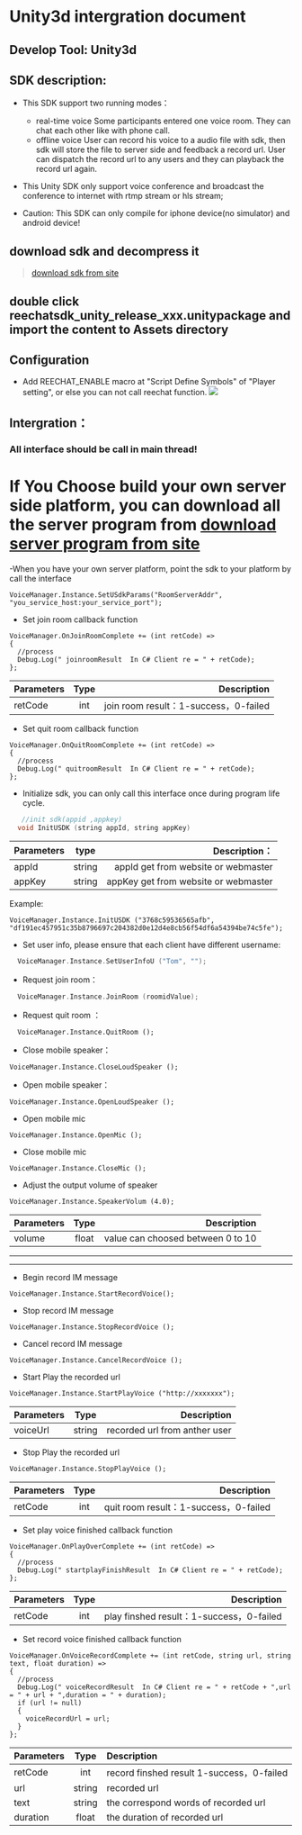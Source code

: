 # Unity3d intergration document

## Develop Tool: Unity3d

## SDK description:
  - This SDK support two running modes：
    - real-time voice
	    Some participants entered one voice room. They can chat each other like with phone call.
    - offline voice
	    User can record his voice to a audio file with sdk, then sdk will store the file to server side and feedback a record url.
	    User can dispatch the record url to any users and they can playback the record url again.
	    
  - This Unity SDK only support voice conference and broadcast the conference to internet with rtmp stream or hls stream;

  - Caution:
    This SDK can only compile for iphone device(no simulator) and android device!

## download sdk and decompress it
> [download sdk from site](http://www.reechat.org)

## double click reechatsdk_unity_release_xxx.unitypackage and import the content to Assets directory

## Configuration  
   - Add REECHAT_ENABLE macro at "Script Define Symbols" of "Player setting", or else you can not call reechat function.
   ![](https://raw.githubusercontent.com/raymonwang/TvShow/master/imgs/unity_macro.png)

## Intergration：
### All interface should be call in main thread!

# If You Choose build your own server side platform, you can download all the server program from [download server program from site](http://www.reechat.org)
-When you have your own server platform, point the sdk to your platform by call the interface
```
VoiceManager.Instance.SetUSdkParams("RoomServerAddr", "you_service_host:your_service_port");
```

- Set join room callback function
```
VoiceManager.OnJoinRoomComplete += (int retCode) =>
{
  //process
  Debug.Log(" joinroomResult  In C# Client re = " + retCode);
};
```

| Parameters    | Type          | Description   |
| ------------- |:-------------:| -----:|
| retCode      | int |join room result：1-success，0-failed |

- Set quit room callback function
```
VoiceManager.OnQuitRoomComplete += (int retCode) =>
{
  //process
  Debug.Log(" quitroomResult  In C# Client re = " + retCode);
};
```

- Initialize sdk, you can only call this interface once during program life cycle.
```c
   //init sdk(appid ,appkey)
  void InitUSDK (string appId, string appKey)
```
| Parameters    | type           | Description： |
| ------------- |:-------------:| -----:|
| appId      | string | appId get from website or webmaster |
| appKey     | string | appKey get from website or webmaster|

  Example:
  ```
  VoiceManager.Instance.InitUSDK ("3768c59536565afb", "df191ec457951c35b8796697c204382d0e12d4e8cb56f54df6a54394be74c5fe");
  ```

- Set user info, please ensure that each client have different username:
```Objective-C
  VoiceManager.Instance.SetUserInfoU ("Tom", "");
```

- Request join room：
```Objective-C
  VoiceManager.Instance.JoinRoom (roomidValue);
```

- Request quit room ：
```
  VoiceManager.Instance.QuitRoom ();
```


- Close mobile speaker：
```
VoiceManager.Instance.CloseLoudSpeaker ();
```

- Open mobile speaker：
```
VoiceManager.Instance.OpenLoudSpeaker ();
```

- Open mobile mic
```
VoiceManager.Instance.OpenMic ();
```

- Close mobile mic
```
VoiceManager.Instance.CloseMic ();
```

- Adjust the output volume of speaker
```
VoiceManager.Instance.SpeakerVolum (4.0);
```

   | Parameters    | Type        | Description   |
   | ------------- |:-------------:| -----: |
   | volume     | float      |value can choosed between 0 to 10|

---
---
- Begin record IM message
```
VoiceManager.Instance.StartRecordVoice();
```

- Stop record IM message
```
VoiceManager.Instance.StopRecordVoice ();
```

- Cancel record IM message
```
VoiceManager.Instance.CancelRecordVoice ();
```

- Start Play the recorded url
```
VoiceManager.Instance.StartPlayVoice ("http://xxxxxxx");
```
   | Parameters    | Type           | Description   |
   | ------------- |:-------------:| -----:|
   | voiceUrl     | string      | recorded url from anther user|

- Stop Play the recorded url
```
VoiceManager.Instance.StopPlayVoice ();
```

| Parameters    | Type          | Description   |
| ------------- |:-------------:| -----:|
| retCode      | int |quit room result：1-success，0-failed |

- Set play voice finished callback function
```
VoiceManager.OnPlayOverComplete += (int retCode) =>
{
  //process
  Debug.Log(" startplayFinishResult  In C# Client re = " + retCode);
};
```
| Parameters        | Type      | Description   |
| ------------- |:-------------:| -----:|
| retCode      | int |play finshed result：1-success，0-failed |

- Set record voice finished callback function
```
VoiceManager.OnVoiceRecordComplete += (int retCode, string url, string text, float duration) =>
{
  //process
  Debug.Log(" voiceRecordResult  In C# Client re = " + retCode + ",url = " + url + ",duration = " + duration);
  if (url != null)
  {
    voiceRecordUrl = url;
  }
};
```

| Parameters        | Type           | Description   |
| ------------- |:-------------:| :-----|
| retCode     | int      |  record finshed result 1-success，0-failed|
| url     | string      |  recorded url |
| text     | string      |  the correspond words of recorded url|
| duration     | float      |  the duration of recorded url|

